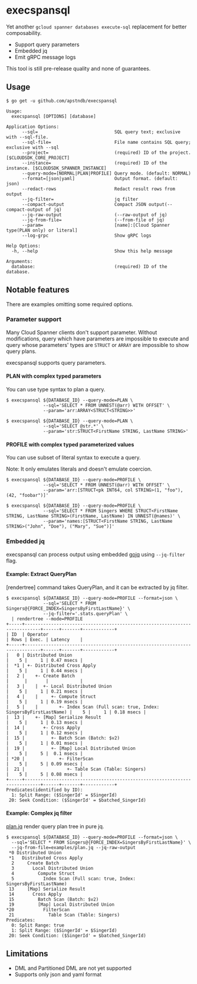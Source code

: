 # execspansql

Yet another `gcloud spanner databases execute-sql` replacement for better composability.

* Support query parameters
* Embedded jq
* Emit gRPC message logs

This tool is still pre-release quality and none of guarantees.

## Usage

```
$ go get -u github.com/apstndb/execspansql
```
```
Usage:
  execspansql [OPTIONS] [database]

Application Options:
      --sql=                             SQL query text; exclusive with --sql-file.
      --sql-file=                        File name contains SQL query; exclusive with --sql
      --project=                         (required) ID of the project. [$CLOUDSDK_CORE_PROJECT]
      --instance=                        (required) ID of the instance. [$CLOUDSDK_SPANNER_INSTANCE]
      --query-mode=[NORMAL|PLAN|PROFILE] Query mode. (default: NORMAL)
      --format=[json|yaml]               Output format. (default: json)
      --redact-rows                      Redact result rows from output
      --jq-filter=                       jq filter
      --compact-output                   Compact JSON output(--compact-output of jq)
      --jq-raw-output                    (--raw-output of jq)
      --jq-from-file=                    (--from-file of jq)
      --param=                           [name]:[Cloud Spanner type(PLAN only) or literal]
      --log-grpc                         Show gRPC logs

Help Options:
  -h, --help                             Show this help message

Arguments:
  database:                              (required) ID of the database.
```

## Notable features

There are examples omitting some required options.

### Parameter support

Many Cloud Spanner clients don't support parameter.
Without modifications, query which have parameters are impossible to execute and query whose parameters' types are `STRUCT` or `ARRAY` are impossible to show query plans.

execspansql supports query parameters.

#### PLAN with complex typed parameters

You can use type syntax to plan a query.

```
$ execspansql ${DATABASE_ID} --query-mode=PLAN \
              --sql='SELECT * FROM UNNEST(@arr) WITH OFFSET' \
              --param='arr:ARRAY<STRUCT<STRING>>'
```
```
$ execspansql ${DATABASE_ID} --query-mode=PLAN \
              --sql='SELECT @str.*' \
              --param='str:STRUCT<FirstName STRING, LastName STRING>'
```

#### PROFILE with complex typed parameterized values 

You can use subset of literal syntax to execute a query.

Note: It only emulates literals and doesn't emulate coercion.

```
$ execspansql ${DATABASE_ID} --query-mode=PROFILE \
              --sql='SELECT * FROM UNNEST(@arr) WITH OFFSET' \
              --param='arr:[STRUCT<pk INT64, col STRING>(1, "foo"), (42, "foobar")]'
```
```
$ execspansql ${DATABASE_ID} --query-mode=PROFILE \
              --sql='SELECT * FROM Singers WHERE STRUCT<FirstName STRING, LastName STRING>(FirstName, LastName) IN UNNEST(@names)' \
              --param='names:[STRUCT<FirstName STRING, LastName STRING>("John", "Doe"), ("Mary", "Sue")]'
```

### Embedded jq

execspansql can process output using embedded [gojq](https://github.com/itchyny/gojq) using `--jq-filter` flag.

#### Example: Extract QueryPlan

[rendertree] command takes QueryPlan, and it can be extracted by jq filter.

```
$ execspansql ${DATABASE_ID} --query-mode=PROFILE --format=json \
              --sql='SELECT * FROM Singers@{FORCE_INDEX=SingersByFirstLastName}' \
              --jq-filter='.stats.queryPlan' \
  | rendertree --mode=PROFILE 
+-----+----------------------------------------------------------------------------+------+-------+------------+
| ID  | Operator                                                                   | Rows | Exec. | Latency    |
+-----+----------------------------------------------------------------------------+------+-------+------------+
|   0 | Distributed Union                                                          |    5 |     1 | 0.47 msecs |
|  *1 | +- Distributed Cross Apply                                                 |    5 |     1 | 0.44 msecs |
|   2 |    +- Create Batch                                                         |      |       |            |
|   3 |    |  +- Local Distributed Union                                           |    5 |     1 | 0.21 msecs |
|   4 |    |     +- Compute Struct                                                 |    5 |     1 | 0.19 msecs |
|   5 |    |        +- Index Scan (Full scan: true, Index: SingersByFirstLastName) |    5 |     1 | 0.18 msecs |
|  13 |    +- [Map] Serialize Result                                               |    5 |     1 | 0.13 msecs |
|  14 |       +- Cross Apply                                                       |    5 |     1 | 0.12 msecs |
|  15 |          +- Batch Scan (Batch: $v2)                                        |    5 |     1 | 0.01 msecs |
|  19 |          +- [Map] Local Distributed Union                                  |    5 |     5 |  0.1 msecs |
| *20 |             +- FilterScan                                                  |    5 |     5 | 0.09 msecs |
|  21 |                +- Table Scan (Table: Singers)                              |    5 |     5 | 0.08 msecs |
+-----+----------------------------------------------------------------------------+------+-------+------------+
Predicates(identified by ID):
  1: Split Range: ($SingerId' = $SingerId)
 20: Seek Condition: ($SingerId' = $batched_SingerId)
```

#### Example: Complex jq filter

[plan.jq](examples/plan.jq) render query plan tree in pure jq.

```
$ execspansql ${DATABASE_ID} --query-mode=PROFILE --format=json \
  --sql='SELECT * FROM Singers@{FORCE_INDEX=SingersByFirstLastName}' \
  --jq-from-file=examples/plan.jq --jq-raw-output
 *0 Distributed Union
 *1   Distributed Cross Apply
  2     Create Batch
  3       Local Distributed Union
  4         Compute Struct
  5           Index Scan (Full scan: true, Index: SingersByFirstLastName)
 13     [Map] Serialize Result
 14       Cross Apply
 15         Batch Scan (Batch: $v2)
 19         [Map] Local Distributed Union
*20           FilterScan
 21             Table Scan (Table: Singers)
Predicates:
  0: Split Range: true
  1: Split Range: ($SingerId' = $SingerId)
 20: Seek Condition: ($SingerId' = $batched_SingerId)
```

## Limitations

* DML and Partitioned DML are not yet supported
* Supports only json and yaml format
